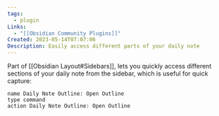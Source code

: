 ```yaml
---
tags:
  - plugin
Links:
  - "[[Obsidian Community Plugins]]"
Created: 2023-05-14T07:07:06
Description: Easily access different parts of your daily note
---
```

Part of [[Obsidian Layout#Sidebars]], lets you quickly access different sections of your daily note from the sidebar, which is useful for quick capture:

```button
name Daily Note Outline: Open Outline
type command
action Daily Note Outline: Open Outline
```
